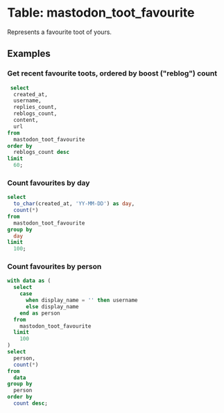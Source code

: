 # Table: mastodon_toot_favourite

Represents a favourite toot of yours.

## Examples

### Get recent favourite toots, ordered by boost ("reblog") count

```sql
 select
  created_at,
  username,
  replies_count,
  reblogs_count,
  content,
  url
from
  mastodon_toot_favourite
order by
  reblogs_count desc
limit
  60;
```

### Count favourites by day

```sql
select
  to_char(created_at, 'YY-MM-DD') as day,
  count(*)
from
  mastodon_toot_favourite
group by
  day
limit
  100;
```

### Count favourites by person

```sql
with data as (
  select
    case
      when display_name = '' then username
      else display_name
    end as person
  from
    mastodon_toot_favourite
  limit
    100
)
select
  person,
  count(*)
from
  data
group by
  person
order by
  count desc;
```
